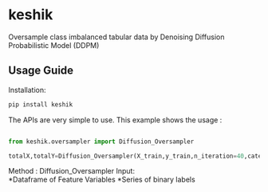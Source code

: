 # keshik
Oversample class imbalanced tabular data by Denoising Diffusion Probabilistic Model (DDPM)

**Usage Guide**
---

Installation:

```python
pip install keshik
```

The APIs are very simple to use. This example shows the usage : 

```python

from keshik.oversampler import Diffusion_Oversampler

totalX,totalY=Diffusion_Oversampler(X_train,y_train,n_iteration=40,categorical_columns=['SEX','EDUCATION','MARRIAGE','PAY_0','PAY_2','PAY_3','PAY_4','PAY_5','PAY_6'])


```

Method : Diffusion_Oversampler 
Input:  
*Dataframe of Feature Variables 
*Series of binary labels 
    

